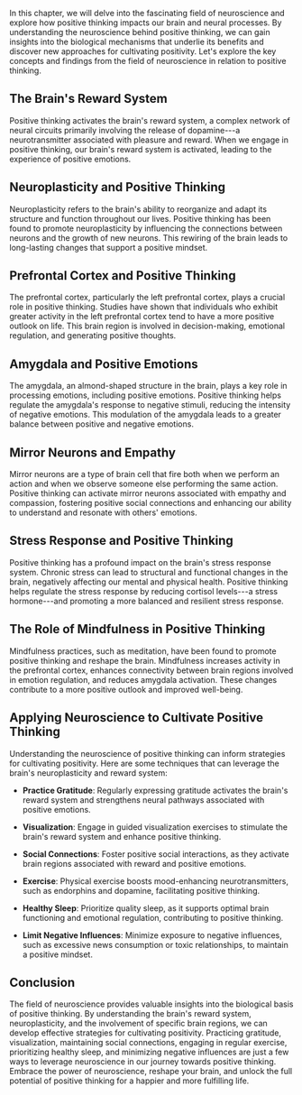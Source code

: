 
In this chapter, we will delve into the fascinating field of neuroscience and explore how positive thinking impacts our brain and neural processes. By understanding the neuroscience behind positive thinking, we can gain insights into the biological mechanisms that underlie its benefits and discover new approaches for cultivating positivity. Let's explore the key concepts and findings from the field of neuroscience in relation to positive thinking.

The Brain's Reward System
-------------------------

Positive thinking activates the brain's reward system, a complex network of neural circuits primarily involving the release of dopamine---a neurotransmitter associated with pleasure and reward. When we engage in positive thinking, our brain's reward system is activated, leading to the experience of positive emotions.

Neuroplasticity and Positive Thinking
-------------------------------------

Neuroplasticity refers to the brain's ability to reorganize and adapt its structure and function throughout our lives. Positive thinking has been found to promote neuroplasticity by influencing the connections between neurons and the growth of new neurons. This rewiring of the brain leads to long-lasting changes that support a positive mindset.

Prefrontal Cortex and Positive Thinking
---------------------------------------

The prefrontal cortex, particularly the left prefrontal cortex, plays a crucial role in positive thinking. Studies have shown that individuals who exhibit greater activity in the left prefrontal cortex tend to have a more positive outlook on life. This brain region is involved in decision-making, emotional regulation, and generating positive thoughts.

Amygdala and Positive Emotions
------------------------------

The amygdala, an almond-shaped structure in the brain, plays a key role in processing emotions, including positive emotions. Positive thinking helps regulate the amygdala's response to negative stimuli, reducing the intensity of negative emotions. This modulation of the amygdala leads to a greater balance between positive and negative emotions.

Mirror Neurons and Empathy
--------------------------

Mirror neurons are a type of brain cell that fire both when we perform an action and when we observe someone else performing the same action. Positive thinking can activate mirror neurons associated with empathy and compassion, fostering positive social connections and enhancing our ability to understand and resonate with others' emotions.

Stress Response and Positive Thinking
-------------------------------------

Positive thinking has a profound impact on the brain's stress response system. Chronic stress can lead to structural and functional changes in the brain, negatively affecting our mental and physical health. Positive thinking helps regulate the stress response by reducing cortisol levels---a stress hormone---and promoting a more balanced and resilient stress response.

The Role of Mindfulness in Positive Thinking
--------------------------------------------

Mindfulness practices, such as meditation, have been found to promote positive thinking and reshape the brain. Mindfulness increases activity in the prefrontal cortex, enhances connectivity between brain regions involved in emotion regulation, and reduces amygdala activation. These changes contribute to a more positive outlook and improved well-being.

Applying Neuroscience to Cultivate Positive Thinking
----------------------------------------------------

Understanding the neuroscience of positive thinking can inform strategies for cultivating positivity. Here are some techniques that can leverage the brain's neuroplasticity and reward system:

* **Practice Gratitude**: Regularly expressing gratitude activates the brain's reward system and strengthens neural pathways associated with positive emotions.

* **Visualization**: Engage in guided visualization exercises to stimulate the brain's reward system and enhance positive thinking.

* **Social Connections**: Foster positive social interactions, as they activate brain regions associated with reward and positive emotions.

* **Exercise**: Physical exercise boosts mood-enhancing neurotransmitters, such as endorphins and dopamine, facilitating positive thinking.

* **Healthy Sleep**: Prioritize quality sleep, as it supports optimal brain functioning and emotional regulation, contributing to positive thinking.

* **Limit Negative Influences**: Minimize exposure to negative influences, such as excessive news consumption or toxic relationships, to maintain a positive mindset.

Conclusion
----------

The field of neuroscience provides valuable insights into the biological basis of positive thinking. By understanding the brain's reward system, neuroplasticity, and the involvement of specific brain regions, we can develop effective strategies for cultivating positivity. Practicing gratitude, visualization, maintaining social connections, engaging in regular exercise, prioritizing healthy sleep, and minimizing negative influences are just a few ways to leverage neuroscience in our journey towards positive thinking. Embrace the power of neuroscience, reshape your brain, and unlock the full potential of positive thinking for a happier and more fulfilling life.
